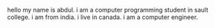 hello my name is abdul.
i am a computer programming student in sault college.
i am from india.
i live in canada.
i am a computer engineer.
